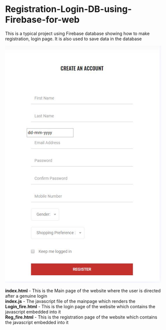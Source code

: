# Registration-Login-DB-using-Firebase-for-web
This is a typical project using Firebase database showing how to make registration, login page. It is also used to save data in the database

![Regsitration page](https://github.com/sidvsukhi/Registration-Login-DB-using-Firebase-for-web/blob/master/regpic.JPG)

**index.html** - This is the Main page of the website where the user is directed after a genuine login<br/>
**index.js** - The javascript file of the mainpage which renders the <br/>
**Login_fire.html** - This is the login page of the website which contains the javascript embedded into it<br/>
**Reg_fire.html** - This is the registration page of the website which contains the javascript embedded into it<br/>
